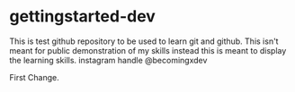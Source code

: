 # gettingstarted-dev

This is test github repository to be used to learn git and github. This isn't meant for public demonstration of my skills instead this is meant to display the learning skills.
instagram handle @becomingxdev

First Change.
